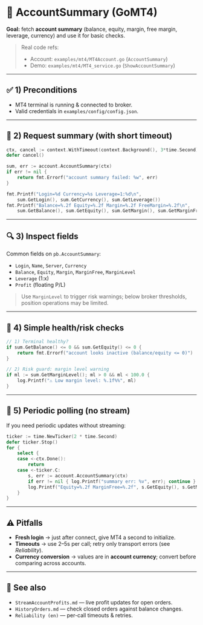 # 📒 AccountSummary (GoMT4)

**Goal:** fetch **account summary** (balance, equity, margin, free margin, leverage, currency) and use it for basic checks.

> Real code refs:
>
> * Account: `examples/mt4/MT4Account.go` (`AccountSummary`)
> * Demo: `examples/mt4/MT4_service.go` (`ShowAccountSummary`)

---

## ✅ 1) Preconditions

* MT4 terminal is running & connected to broker.
* Valid credentials in `examples/config/config.json`.

---

## 📝 2) Request summary (with short timeout)

```go
ctx, cancel := context.WithTimeout(context.Background(), 3*time.Second)
defer cancel()

sum, err := account.AccountSummary(ctx)
if err != nil {
    return fmt.Errorf("account summary failed: %w", err)
}

fmt.Printf("Login=%d Currency=%s Leverage=1:%d\n",
    sum.GetLogin(), sum.GetCurrency(), sum.GetLeverage())
fmt.Printf("Balance=%.2f Equity=%.2f Margin=%.2f FreeMargin=%.2f\n",
    sum.GetBalance(), sum.GetEquity(), sum.GetMargin(), sum.GetMarginFree())
```

---

## 🔍 3) Inspect fields

Common fields on `pb.AccountSummary`:

* `Login`, `Name`, `Server`, `Currency`
* `Balance`, `Equity`, `Margin`, `MarginFree`, `MarginLevel`
* `Leverage` (1\:x)
* `Profit` (floating P/L)

> Use `MarginLevel` to trigger risk warnings; below broker thresholds, position operations may be limited.

---

## 🧪 4) Simple health/risk checks

```go
// 1) Terminal healthy?
if sum.GetBalance() <= 0 && sum.GetEquity() <= 0 {
    return fmt.Errorf("account looks inactive (balance/equity <= 0)")
}

// 2) Risk guard: margin level warning
if ml := sum.GetMarginLevel(); ml > 0 && ml < 100.0 {
    log.Printf("⚠️ Low margin level: %.1f%%", ml)
}
```

---

## 🔄 5) Periodic polling (no stream)

If you need periodic updates without streaming:

```go
ticker := time.NewTicker(2 * time.Second)
defer ticker.Stop()
for {
    select {
    case <-ctx.Done():
        return
    case <-ticker.C:
        s, err := account.AccountSummary(ctx)
        if err != nil { log.Printf("summary err: %v", err); continue }
        log.Printf("Equity=%.2f MarginFree=%.2f", s.GetEquity(), s.GetMarginFree())
    }
}
```

---

## ⚠️ Pitfalls

* **Fresh login** → just after connect, give MT4 a second to initialize.
* **Timeouts** → use 2–5s per call; retry only transport errors (see *Reliability*).
* **Currency conversion** → values are in **account currency**; convert before comparing across accounts.

---

## 📎 See also

* `StreamAccountProfits.md` — live profit updates for open orders.
* `HistoryOrders.md` — check closed orders against balance changes.
* `Reliability (en)` — per-call timeouts & retries.
